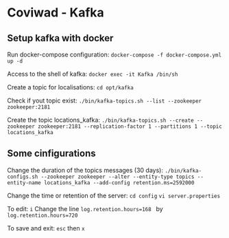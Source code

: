# Coviwad - Kafka 

## Setup kafka with docker

Run docker-compose configuration:
`docker-compose -f docker-compose.yml up -d`

Access to the shell of kafka:
`docker exec -it Kafka /bin/sh`

Create a topic for localisations:
`cd opt/kafka`

Check if yout topic exist:
`./bin/kafka-topics.sh --list --zookeeper zookeeper:2181`

Create the topic locations_kafka:
`./bin/kafka-topics.sh --create --zookeeper zookeeper:2181 --replication-factor 1 --partitions 1 --topic locations_kafka`

## Some cinfigurations
Change the duration of the topics messages (30 days):
`./bin/kafka-configs.sh --zookeeper zookeeper --alter --entity-type topics --entity-name locations_kafka --add-config retention.ms=2592000`

Change the time or retention of the server:
`cd config`
`vi server.properties`

To edit: `i`
Change the line `log.retention.hours=168 ` by `log.retention.hours=720`

To save and exit: `esc` then `x`